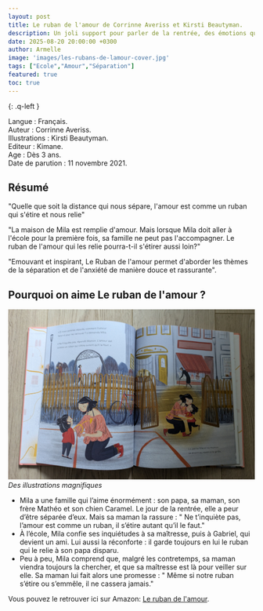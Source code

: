 ```yaml
---
layout: post
title: Le ruban de l'amour de Corrinne Averiss et Kirsti Beautyman.
description: Un joli support pour parler de la rentrée, des émotions qu’elle provoque et de la séparation avec les parents.
date: 2025-08-20 20:00:00 +0300
author: Armelle
image: 'images/les-rubans-de-lamour-cover.jpg'
tags: ["Ecole","Amour","Séparation"]
featured: true
toc: true
---
```


{: .q-left }

Langue : Français.      
Auteur : Corrinne Averiss.       
Illustrations : Kirsti Beautyman.                        
Editeur : Kimane.                   
Age : Dès 3 ans.                               
Date de parution : 11 novembre 2021.        

## Résumé

"Quelle que soit la distance qui nous sépare, l'amour est comme un ruban qui s'étire et nous relie"

"La maison de Mila est remplie d'amour. Mais lorsque Mila doit aller à l'école pour la première fois, sa famille ne peut pas l'accompagner. Le ruban de l'amour qui les relie pourra-t-il s'étirer aussi loin?"

"Emouvant et inspirant, Le Ruban de l'amour permet d'aborder les thèmes de la séparation et de l'anxiété de manière douce et rassurante".

## Pourquoi on aime  Le ruban de l'amour ?

![Des illustrations magnifiques](images/les-rubans-de-lamour-int.jpg)
*Des illustrations magnifiques*
- Mila a une famille qui l’aime énormément : son papa, sa maman, son frère Mathéo et son chien Caramel. Le jour de la rentrée, elle a peur d’être séparée d’eux. Mais sa maman la rassure : " Ne t’inquiète pas, l’amour est comme un ruban, il s’étire autant qu’il le faut."
- À l’école, Mila confie ses inquiétudes à sa maîtresse, puis à Gabriel, qui devient un ami. Lui aussi la réconforte : il garde toujours en lui le ruban qui le relie à son papa disparu.
- Peu à peu, Mila comprend que, malgré les contretemps, sa maman viendra toujours la chercher, et que sa maîtresse est là pour veiller sur elle. Sa maman lui fait alors une promesse : " Même si notre ruban s’étire ou s’emmêle, il ne cassera jamais."

Vous pouvez le retrouver ici sur Amazon: [Le ruban de l'amour](https://amzn.to/4m4Ha82).



